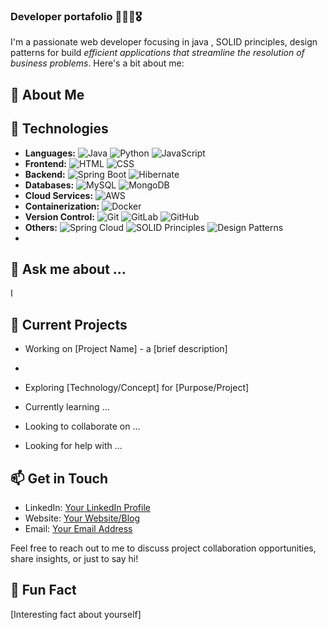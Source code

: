### Developer portafolio 🚀💸💡🎖️

I'm a passionate web developer focusing in java , SOLID principles, design patterns for build *efficient applications that streamline the resolution of business problems*. 
Here's a bit about me:

## 🚀 About Me

## 🔧 Technologies

- **Languages:** ![Java](https://img.shields.io/badge/Java-007396?style=for-the-badge&logo=java&logoColor=white) ![Python](https://img.shields.io/badge/Python-3776AB?style=for-the-badge&logo=python&logoColor=white) ![JavaScript](https://img.shields.io/badge/JavaScript-F7DF1E?style=for-the-badge&logo=javascript&logoColor=black)
- **Frontend:** ![HTML](https://img.shields.io/badge/HTML5-E34F26?style=for-the-badge&logo=html5&logoColor=white) ![CSS](https://img.shields.io/badge/CSS3-1572B6?style=for-the-badge&logo=css3&logoColor=white)
- **Backend:** ![Spring Boot](https://img.shields.io/badge/Spring_Boot-6DB33F?style=for-the-badge&logo=spring-boot) ![Hibernate](https://img.shields.io/badge/Hibernate-59666C?style=for-the-badge&logo=hibernate)
- **Databases:** ![MySQL](https://img.shields.io/badge/MySQL-4479A1?style=for-the-badge&logo=mysql&logoColor=white) ![MongoDB](https://img.shields.io/badge/MongoDB-47A248?style=for-the-badge&logo=mongodb&logoColor=white)
- **Cloud Services:** ![AWS](https://img.shields.io/badge/AWS-232F3E?style=for-the-badge&logo=amazon-aws&logoColor=white)
- **Containerization:** ![Docker](https://img.shields.io/badge/Docker-2496ED?style=for-the-badge&logo=docker&logoColor=white)
- **Version Control:** ![Git](https://img.shields.io/badge/Git-F05032?style=for-the-badge&logo=git&logoColor=white) ![GitLab](https://img.shields.io/badge/GitLab-FCA121?style=for-the-badge&logo=gitlab&logoColor=white) ![GitHub](https://img.shields.io/badge/GitHub-181717?style=for-the-badge&logo=github&logoColor=white)
- **Others:** ![Spring Cloud](https://img.shields.io/badge/Spring_Cloud-6DB33F?style=for-the-badge&logo=spring-cloud) ![SOLID Principles](https://img.shields.io/badge/SOLID_Principles-007396?style=for-the-badge) ![Design Patterns](https://img.shields.io/badge/Design_Patterns-757575?style=for-the-badge)
- 
## 💬 Ask me about ...


I 

## 🌱 Current Projects

- Working on [Project Name] - a [brief description]
- 
- Exploring [Technology/Concept] for [Purpose/Project]
  
- Currently learning ...
  
- Looking to collaborate on ...
  
- Looking for help with ...

## 📫 Get in Touch

- LinkedIn: [Your LinkedIn Profile](https://www.linkedin.com/in/sebastiantorres2121/)
- Website: [Your Website/Blog](https://www.yourwebsite.com)
- Email: [Your Email Address](mailto:str9371@gmail.com)

Feel free to reach out to me to discuss project collaboration opportunities, share insights, or just to say hi!

## 💬 Fun Fact

[Interesting fact about yourself]


